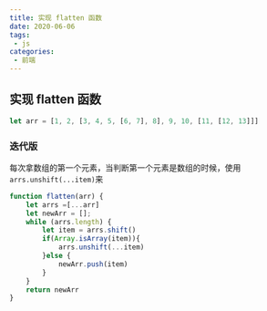 ```yaml
---
title: 实现 flatten 函数
date: 2020-06-06
tags:
 - js
categories:
 - 前端
---
```




## 实现 flatten 函数
```js
let arr = [1, 2, [3, 4, 5, [6, 7], 8], 9, 10, [11, [12, 13]]]
```

### 迭代版
每次拿数组的第一个元素，当判断第一个元素是数组的时候，使用`arrs.unshift(...item)`来
```js
function flatten(arr) {
    let arrs =[...arr]
    let newArr = [];
    while (arrs.length) {
        let item = arrs.shift()
        if(Array.isArray(item)){
            arrs.unshift(...item)   
        }else {
            newArr.push(item)
        }
    }
    return newArr
}
```